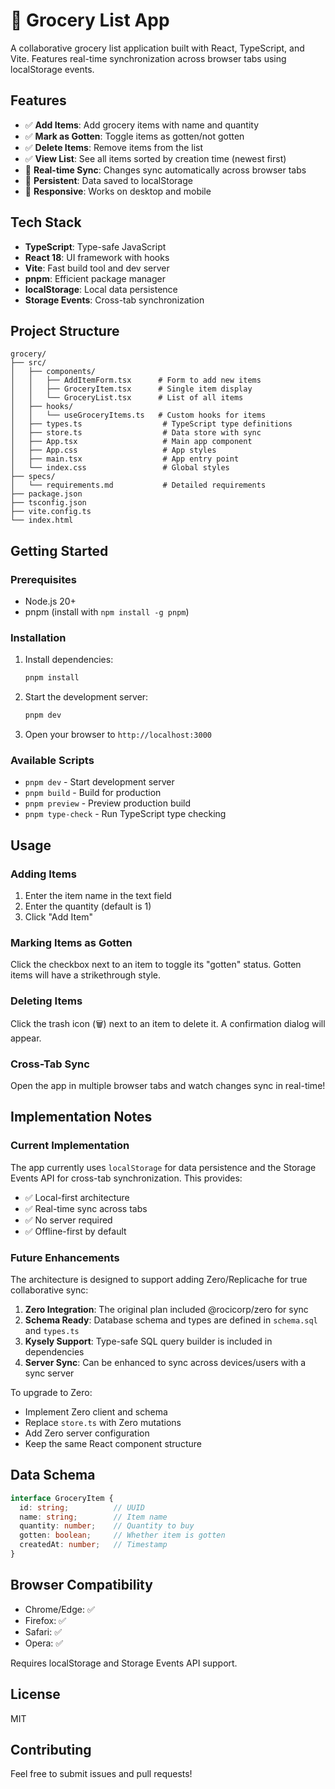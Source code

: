 # 🛒 Grocery List App

A collaborative grocery list application built with React, TypeScript, and Vite. Features real-time synchronization across browser tabs using localStorage events.

## Features

- ✅ **Add Items**: Add grocery items with name and quantity
- ✅ **Mark as Gotten**: Toggle items as gotten/not gotten
- ✅ **Delete Items**: Remove items from the list
- ✅ **View List**: See all items sorted by creation time (newest first)
- 🔄 **Real-time Sync**: Changes sync automatically across browser tabs
- 💾 **Persistent**: Data saved to localStorage
- 📱 **Responsive**: Works on desktop and mobile

## Tech Stack

- **TypeScript**: Type-safe JavaScript
- **React 18**: UI framework with hooks
- **Vite**: Fast build tool and dev server
- **pnpm**: Efficient package manager
- **localStorage**: Local data persistence
- **Storage Events**: Cross-tab synchronization

## Project Structure

```
grocery/
├── src/
│   ├── components/
│   │   ├── AddItemForm.tsx      # Form to add new items
│   │   ├── GroceryItem.tsx      # Single item display
│   │   └── GroceryList.tsx      # List of all items
│   ├── hooks/
│   │   └── useGroceryItems.ts   # Custom hooks for items
│   ├── types.ts                  # TypeScript type definitions
│   ├── store.ts                  # Data store with sync
│   ├── App.tsx                   # Main app component
│   ├── App.css                   # App styles
│   ├── main.tsx                  # App entry point
│   └── index.css                 # Global styles
├── specs/
│   └── requirements.md           # Detailed requirements
├── package.json
├── tsconfig.json
├── vite.config.ts
└── index.html
```

## Getting Started

### Prerequisites

- Node.js 20+
- pnpm (install with `npm install -g pnpm`)

### Installation

1. Install dependencies:
   ```bash
   pnpm install
   ```

2. Start the development server:
   ```bash
   pnpm dev
   ```

3. Open your browser to `http://localhost:3000`

### Available Scripts

- `pnpm dev` - Start development server
- `pnpm build` - Build for production
- `pnpm preview` - Preview production build
- `pnpm type-check` - Run TypeScript type checking

## Usage

### Adding Items

1. Enter the item name in the text field
2. Enter the quantity (default is 1)
3. Click "Add Item"

### Marking Items as Gotten

Click the checkbox next to an item to toggle its "gotten" status. Gotten items will have a strikethrough style.

### Deleting Items

Click the trash icon (🗑️) next to an item to delete it. A confirmation dialog will appear.

### Cross-Tab Sync

Open the app in multiple browser tabs and watch changes sync in real-time!

## Implementation Notes

### Current Implementation

The app currently uses `localStorage` for data persistence and the Storage Events API for cross-tab synchronization. This provides:

- ✅ Local-first architecture
- ✅ Real-time sync across tabs
- ✅ No server required
- ✅ Offline-first by default

### Future Enhancements

The architecture is designed to support adding Zero/Replicache for true collaborative sync:

1. **Zero Integration**: The original plan included @rocicorp/zero for sync
2. **Schema Ready**: Database schema and types are defined in `schema.sql` and `types.ts`
3. **Kysely Support**: Type-safe SQL query builder is included in dependencies
4. **Server Sync**: Can be enhanced to sync across devices/users with a sync server

To upgrade to Zero:
- Implement Zero client and schema
- Replace `store.ts` with Zero mutations
- Add Zero server configuration
- Keep the same React component structure

## Data Schema

```typescript
interface GroceryItem {
  id: string;          // UUID
  name: string;        // Item name
  quantity: number;    // Quantity to buy
  gotten: boolean;     // Whether item is gotten
  createdAt: number;   // Timestamp
}
```

## Browser Compatibility

- Chrome/Edge: ✅
- Firefox: ✅
- Safari: ✅
- Opera: ✅

Requires localStorage and Storage Events API support.

## License

MIT

## Contributing

Feel free to submit issues and pull requests!